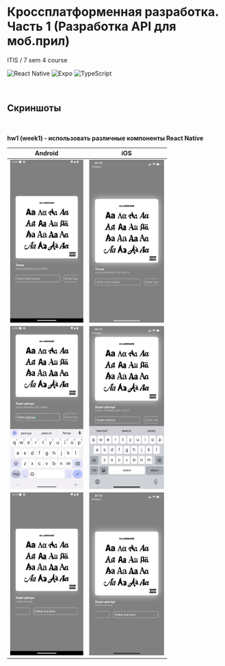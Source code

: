 # Кроссплатформенная разработка. Часть 1 (Разработка API для моб.прил)
ITIS / 7 sem 4 course


![React Native](https://img.shields.io/badge/react_native-%2320232a.svg?style=for-the-badge&logo=react&logoColor=%2361DAFB) ![Expo](https://img.shields.io/badge/expo-1C1E24?style=for-the-badge&logo=expo&logoColor=#D04A37) ![TypeScript](https://img.shields.io/badge/typescript-%23007ACC.svg?style=for-the-badge&logo=typescript&logoColor=white)  
  
</br>  

## Скриншоты  

</br> 

**hw1 (week1) - использовать различные компоненты React Native**

| Android | iOS |
:--------:|:-------:
<img src="https://github.com/romadanskiy/ReactNative_Course/blob/main/screenshots/hw1/a_1.png?raw=true" height="380"/>  |  <img src="https://github.com/romadanskiy/ReactNative_Course/blob/main/screenshots/hw1/i_1.PNG?raw=true" height="380"/>
<img src="https://github.com/romadanskiy/ReactNative_Course/blob/main/screenshots/hw1/a_2.png?raw=true" height="380"/>  |  <img src="https://github.com/romadanskiy/ReactNative_Course/blob/main/screenshots/hw1/i_2.PNG?raw=true" height="380"/>
<img src="https://github.com/romadanskiy/ReactNative_Course/blob/main/screenshots/hw1/a_3.png?raw=true" height="380"/>  |  <img src="https://github.com/romadanskiy/ReactNative_Course/blob/main/screenshots/hw1/i_3.PNG?raw=true" height="380"/>